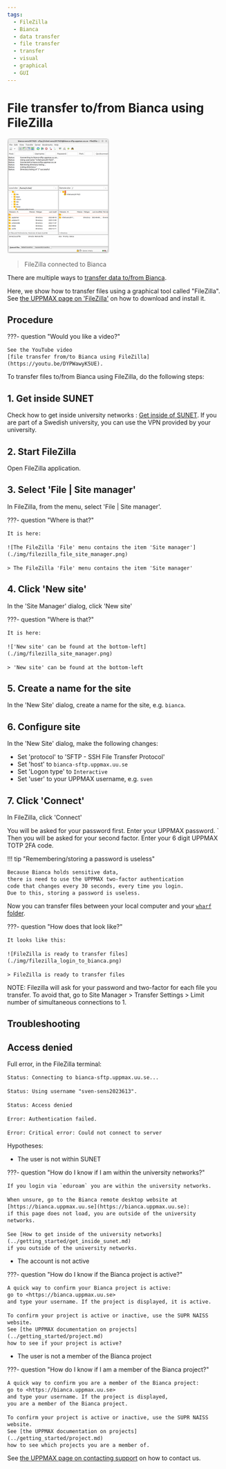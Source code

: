 ```yaml
---
tags:
  - FileZilla
  - Bianca
  - data transfer
  - file transfer
  - transfer
  - visual
  - graphical
  - GUI
---
```


# File transfer to/from Bianca using FileZilla

![FileZilla connected to Bianca](./img/filezilla_login_to_bianca_236_x_266.png)

> FileZilla connected to Bianca

There are multiple ways to [transfer data to/from Bianca](../cluster_guides/transfer_bianca.md).

Here, we show how to transfer files using a graphical tool called "FileZilla".
See [the UPPMAX page on 'FileZilla'](filezilla.md) on how to download and install it.

## Procedure

???- question "Would you like a video?"

    See the YouTube video
    [file transfer from/to Bianca using FileZilla](https://youtu.be/DYPWawyK5UE).


To transfer files to/from Bianca using FileZilla, do the following steps:

## 1. Get inside SUNET

Check how to get inside university networks : [Get inside of SUNET](../getting_started/get_inside_sunet.md).
If you are part of a Swedish university, you can use the VPN provided by your university.

## 2. Start FileZilla

Open FileZilla application.

## 3. Select 'File | Site manager'

In FileZilla, from the menu, select 'File | Site manager'.

???- question "Where is that?"

    It is here:

    ![The FileZilla 'File' menu contains the item 'Site manager'](./img/filezilla_file_site_manager.png)

    > The FileZilla 'File' menu contains the item 'Site manager'

## 4. Click 'New site'

In the 'Site Manager' dialog, click 'New site'

???- question "Where is that?"

    It is here:

    !['New site' can be found at the bottom-left](./img/filezilla_site_manager.png)

    > 'New site' can be found at the bottom-left

## 5. Create a name for the site

In the 'New Site' dialog, create a name for the site, e.g. `bianca`.

## 6. Configure site

In the 'New Site' dialog, make the following changes:

- Set 'protocol' to 'SFTP - SSH File Transfer Protocol'
- Set 'host' to `bianca-sftp.uppmax.uu.se`
- Set 'Logon type' to `Interactive`
  <!-- until September 2025, this was to be set to `Ask for Password` -->
- Set 'user' to your UPPMAX username, e.g. `sven`

## 7. Click 'Connect'

In FileZilla, click 'Connect'

You will be asked for your password first. Enter your UPPMAX password. `
Then you will be asked for your second factor. Enter your 6 digit UPPMAX TOTP 2FA code.

!!! tip "Remembering/storing a password is useless"

    Because Bianca holds sensitive data,
    there is need to use the UPPMAX two-factor authentication
    code that changes every 30 seconds, every time you login.
    Due to this, storing a password is useless.

Now you can transfer files between your local computer and your [`wharf` folder](../cluster_guides/wharf.md).

???- question "How does that look like?"

    It looks like this:

    ![FileZilla is ready to transfer files](./img/filezilla_login_to_bianca.png)

    > FileZilla is ready to transfer files

NOTE: Filezilla will ask for your password and two-factor for each file you transfer. To avoid that, go to
Site Manager > Transfer Settings > Limit number of simultaneous connections to 1.

## Troubleshooting

## Access denied

Full error, in the FileZilla terminal:

```text
Status: Connecting to bianca-sftp.uppmax.uu.se...

Status: Using username "sven-sens2023613".

Status: Access denied

Error: Authentication failed.

Error: Critical error: Could not connect to server
```

Hypotheses:

- The user is not within SUNET

???- question "How do I know if I am within the university networks?"

    If you login via `eduroam` you are within the university networks.

    When unsure, go to the Bianca remote desktop website at
    [https://bianca.uppmax.uu.se](https://bianca.uppmax.uu.se):
    if this page does not load, you are outside of the university networks.

    See [How to get inside of the university networks](../getting_started/get_inside_sunet.md)
    if you outside of the university networks.

- The account is not active

???- question "How do I know if the Bianca project is active?"

    A quick way to confirm your Bianca project is active:
    go to <https://bianca.uppmax.uu.se>
    and type your username. If the project is displayed, it is active.

    To confirm your project is active or inactive, use the SUPR NAISS website.
    See [the UPPMAX documentation on projects](../getting_started/project.md)
    how to see if your project is active?

- The user is not a member of the Bianca project

???- question "How do I know if I am a member of the Bianca project?"

    A quick way to confirm you are a member of the Bianca project:
    go to <https://bianca.uppmax.uu.se>
    and type your username. If the project is displayed,
    you are a member of the Bianca project.

    To confirm your project is active or inactive, use the SUPR NAISS website.
    See [the UPPMAX documentation on projects](../getting_started/project.md)
    how to see which projects you are a member of.

See [the UPPMAX page on contacting support](../support.md)
on how to contact us.
